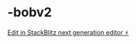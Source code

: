# -bobv2

[Edit in StackBlitz next generation editor ⚡️](https://stackblitz.com/~/github.com/TechIntegrationLabs/-bobv2)